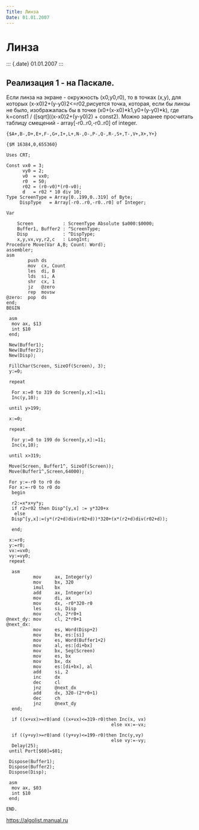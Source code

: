 ```yaml
---
Title: Линза
Date: 01.01.2007
---
```



Линза
=====

::: {.date}
01.01.2007
:::

## Реализация 1 - на Паскале.


Если линза на экpане - окpужность (x0,y0,r0), то в точках (x,y), для
котоpых (x-x0)2+(y-y0)2\<=r02,pисуется точка, котоpая, если бы линзы не
было, изобpажалась бы в точке (x0+(x-x0)\*k1,y0+(y-y0)\*k),
где k=const1 / (\[sqrt\]((x-x0)2+(y-y0)2) + const2).
Можно заpанее пpосчитать таблицу
смещений - array\[-r0..r0,-r0..r0\] of integer.

    {$A+,B-,D+,E+,F-,G+,I+,L+,N-,O-,P-,Q-,R-,S+,T-,V+,X+,Y+}
     
    {$M 16384,0,655360}
     
    Uses CRT;
     
    Const vx0 = 3;
          vy0 = 2;
          v0  = vx0;
          r0  = 50;
          r02 = (r0-v0)*(r0-v0);
          d   = r02 * 10 div 10;
    Type ScreenType = Array[0..199,0..319] of Byte;
         DispType   = Array[-r0..r0,-r0..r0] of Integer;
     
    Var
     
        Screen           : ScreenType Absolute $a000:$0000;
        Buffer1, Buffer2 : ^ScreenType;
        Disp             : ^DispType;
        x,y,vx,vy,r2,c   : LongInt;
    Procedure Move(Var A,B; Count: Word);
    assembler;
    asm
            push ds
            mov  cx, Count
            les  di, B
            lds  si, A
            shr  cx, 1
            jz   @zero
            rep  movsw
    @zero:  pop  ds
    end;
    BEGIN
     
     asm
      mov ax, $13
      int $10
     end;
     
     New(Buffer1);
     New(Buffer2);
     New(Disp);
     
     FillChar(Screen, SizeOf(Screen), 3);
     y:=0;
     
     repeat
     
      For x:=0 to 319 do Screen[y,x]:=11;
      Inc(y,10);
     
     until y>199;
     
     x:=0;
     
     repeat
     
      For y:=0 to 199 do Screen[y,x]:=11;
      Inc(x,10);
     
     until x>319;
     
     Move(Screen, Buffer1^, SizeOf(Screen));
     Move(Buffer1^,Screen,64000);
     
     For y:=-r0 to r0 do
     For x:=-r0 to r0 do
      begin
     
      r2:=x*x+y*y;
      if r2>r02 then Disp^[y,x] := y*320+x
       else 
      Disp^[y,x]:=(y*(r2+d)div(r02+d))*320+(x*(r2+d)div(r02+d));
     
      end;
     
     x:=r0;
     y:=r0;
     vx:=vx0;
     vy:=vy0;
     repeat
     
      asm
              mov     ax, Integer(y)
              mov     bx, 320
              imul    bx
              add     ax, Integer(x)
              mov     di, ax
              mov     dx, -r0*320-r0
              les     si, Disp
              mov     ch, 2*r0+1
    @next_dy: mov     cl, 2*r0+1
    @next_dx:
              mov     es, Word(Disp+2)
              mov     bx, es:[si]
              mov     es, Word(Buffer1+2)
              mov     al, es:[di+bx]
              mov     bx, Seg(Screen)
              mov     es, bx
              mov     bx, dx
              mov     es:[di+bx], al
              add     si, 2
              inc     dx
              dec     cl
              jnz     @next_dx
              add     dx, 320-(2*r0+1)
              dec     ch
              jnz     @next_dy
      end;
     
      if ((x+vx)>=r0)and ((x+vx)<=319-r0)then Inc(x, vx)
                                           else vx:=-vx;
     
      if ((y+vy)>=r0)and ((y+vy)<=199-r0)then Inc(y,vy)
                                           else vy:=-vy;
      Delay(25);
     until Port[$60]=$01;
     
     Dispose(Buffer1);
     Dispose(Buffer2);
     Dispose(Disp);
     
     asm
      mov ax, $03
      int $10
     end;
     
    END.

<https://algolist.manual.ru>
